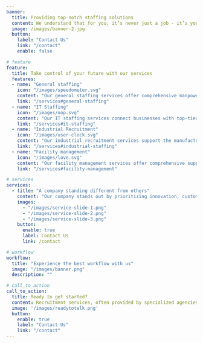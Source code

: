 ```yaml
---
banner:
  title: Providing top-notch staffing solutions
  content: We understand that for you, it’s never just a job - it’s your business. That’s why we are passionate about not only finding you a quality employee but also providing exceptional recruitment services. Recruitment services, often provided by specialized agencies or firms, offer organizations assistance in identifying, attracting, and hiring suitable candidates for their job openings.
  image: /images/banner-2.jpg
  button:
    label: "Contact Us"
    link: "/contact"
    enable: false

# feature
feature: 
  title: Take control of your future with our services
  features:
  - name: "General staffing"
    icon: "/images/speedometer.svg"
    content: "Our general staffing services offer comprehensive manpower solutions to various industries, helping businesses find the right talent to meet their needs."
    link: "/services#general-staffing"
  - name: "IT Staffing"
    icon: "/images/oop.svg"
    content: "Our IT staffing services connect businesses with top-tier tech professionals, ensuring your projects are supported by experts in software development, systems analysis, and more. We provide specialized talent solutions tailored to the unique demands of the technology sector."
    link: "/services#it-staffing"
  - name: "Industrial Recruitment"
    icon: "/images/user-clock.svg"
    content: "Our industrial recruitment services support the manufacturing and production sectors, helping businesses find skilled workers essential for operational efficiency. We leverage our extensive industry knowledge to secure the qualified personnel you need to succeed in a competitive market."
    link: "/services#industrial-staffing"
  - name: "Facility management"
    icon: "/images/love.svg"
    content: "Our facility management services offer comprehensive support to keep your physical spaces running smoothly. From maintenance and repairs to security and janitorial services, we ensure your facilities remain safe and functional, tailored to your specific operational requirements."
    link: "/services#facility-management"

# services
services:
  - title: "A company standing different from others"
    content: "Our company stands out by prioritizing innovation, customer satisfaction, and sustainability. We invest in cutting-edge technology to offer tailored solutions and provide exceptional customer service. Our eco-friendly practices further distinguish us, making us a trusted and forward-thinking partner in the marketplace."
    images:
      - "/images/service-slide-1.png"
      - "/images/service-slide-2.png"
      - "/images/service-slide-3.png"
    button:
      enable: true
      label: Contact Us
      link: /contact

# workflow
workflow: 
  title: "Experience the best workflow with us"
  image: "/images/banner.png"
  description: ""

# call_to_action
call_to_action:
  title: Ready to get started?
  content: Recruitment services, often provided by specialized agencies or firms, offer organizations assistance in identifying, attracting, and hiring suitable candidates for their job openings.
  image: '/images/readytotalk.png'
  button:
    enable: true
    label: "Contact Us"
    link: "/contact"
---
```

